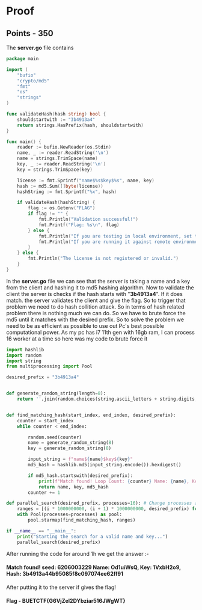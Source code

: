 # Proof 
## Points - 350
The **server.go** file contains

```go
package main

import (
	"bufio"
	"crypto/md5"
	"fmt"
	"os"
	"strings"
)

func validateHash(hash string) bool {
	shouldstartwith := "3b4913a4"
	return strings.HasPrefix(hash, shouldstartwith)
}

func main() {
	reader := bufio.NewReader(os.Stdin)
	name, _ := reader.ReadString('\n')
	name = strings.TrimSpace(name)
	key, _ := reader.ReadString('\n')
	key = strings.TrimSpace(key)

	license := fmt.Sprintf("name$%s$key$%s", name, key)
	hash := md5.Sum([]byte(license))
	hashString := fmt.Sprintf("%x", hash)

	if validateHash(hashString) {
		flag := os.Getenv("FLAG")
		if flag != "" {
			fmt.Println("Validation successful!")
			fmt.Printf("Flag: %s\n", flag)
		} else {
			fmt.Println("If you are testing in local environment, set the FLAG environment variable")
			fmt.Println("If you are running it against remote environment, contact admin asap")
		}
	} else {
		fmt.Println("The license is not registered or invalid.")
	}
}
```
In the **server.go** file we can see that the server is taking a name and a key from the client and hashing it to md5 hashing algorithm. Now to validate the client the server is checks if the hash starts with "**3b4913a4**". If it does match. the server validates the client and give the flag. So to trigger that problem we need to do hash collition attack. So in terms of hash related problem there is nothing much we can do. So we have to brute force the md5 until it matches with the desired prefix. So to solve the problem we need to be as efficient as possible to use out Pc's best possible computational power. As my pc has i7 11th gen with 16gb ram, I can process 16 worker at a time so here was my code to brute force it



```python
import hashlib
import random
import string
from multiprocessing import Pool

desired_prefix = "3b4913a4"


def generate_random_string(length=8):
    return ''.join(random.choices(string.ascii_letters + string.digits, k=length))


def find_matching_hash(start_index, end_index, desired_prefix):
    counter = start_index
    while counter < end_index:

        random.seed(counter)  
        name = generate_random_string(8)
        key = generate_random_string(8)

        input_string = f"name${name}$key${key}"
        md5_hash = hashlib.md5(input_string.encode()).hexdigest()

        if md5_hash.startswith(desired_prefix):
            print(f"Match found! Loop Count: {counter} Name: {name}, Key: {key}, Hash: {md5_hash}")
            return name, key, md5_hash
        counter += 1

def parallel_search(desired_prefix, processes=16): # Change processes according to your pc power
    ranges = [(i * 1000000000, (i + 1) * 1000000000, desired_prefix) for i in range(processes)]
    with Pool(processes=processes) as pool:
        pool.starmap(find_matching_hash, ranges)

if __name__ == "__main__":
    print("Starting the search for a valid name and key...")
    parallel_search(desired_prefix)

```

 After running the code for around 1h we get the answer :-   
#### Match found! seed: 6206003229 Name: Od1uiWsQ, Key: 1VxbH2o9, Hash: 3b4913a44b95085f8c097074ee62ff91

After putting it to the server if gives the flag!

#### Flag - BUETCTF{G6VjZel2DYbziar516JWgWT}